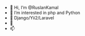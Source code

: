 - 👋 Hi, I’m @RuslanKamal
- 👀 I’m interested in  php and Python
- 🌱 Django/Yii2/Laravel
- 💞️ 
- 📫 

<!---
RuslanKamal/RuslanKamal is a ✨ special ✨ repository because its `README.md` (this file) appears on your GitHub profile.
You can click the Preview link to take a look at your changes.
--->
